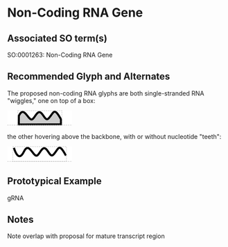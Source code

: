 # Non-Coding RNA Gene

## Associated SO term(s)
SO:0001263: Non-Coding RNA Gene

## Recommended Glyph and Alternates
The proposed non-coding RNA glyphs are both single-stranded RNA "wiggles," one on top of a box:

![glyph specification](ncrna-box-specification.png)

the other hovering above the backbone, with or without nucleotide "teeth":

![glyph specification](ncrna-hover-specification.png)

## Prototypical Example

gRNA

## Notes
Note overlap with proposal for mature transcript region